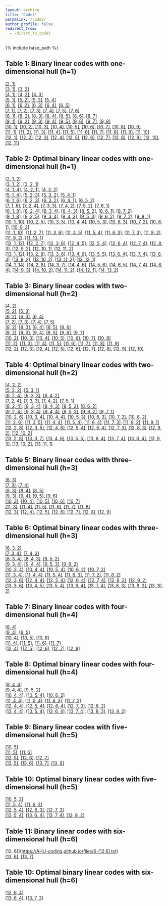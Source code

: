 ```yaml
---
layout: archive
title: "Code3"
permalink: /code3/
author_profile: false
redirect_from: 
  - /direct_to_code3
---
```


{% include base_path %}

## Table 1: Binary linear codes with one-dimensional hull (h=1)

[[2, 1]](https://AHU-coding.github.io/files/1-[2,1].txt)  
[[3, 1]](https://AHU-coding.github.io/files/1-[3,1].txt), [[3, 2]](https://AHU-coding.github.io/files/1-[3,2].txt)  
[[4, 1]](https://AHU-coding.github.io/files/1-[4,1].txt), [[4, 2]](https://AHU-coding.github.io/files/1-[4,2].txt), [[4, 3]](https://AHU-coding.github.io/files/1-[4,3].txt)  
[[5, 1]](https://AHU-coding.github.io/files/1-[5,1].txt), [[5, 2]](https://AHU-coding.github.io/files/1-[5,2].txt), [[5, 3]](https://AHU-coding.github.io/files/1-[5,3].txt), [[5, 4]](https://AHU-coding.github.io/files/1-[5,4].txt)  
[[6, 1]](https://AHU-coding.github.io/files/1-[6,1].txt), [[6, 2]](https://AHU-coding.github.io/files/1-[6,2].txt), [[6, 3]](https://AHU-coding.github.io/files/1-[6,3].txt), [[6, 4]](https://AHU-coding.github.io/files/1-[6,4].txt), [[6, 5]](https://AHU-coding.github.io/files/1-[6,5].txt)  
[[7, 1]](https://AHU-coding.github.io/files/1-[7,1].txt), [[7, 2]](https://AHU-coding.github.io/files/1-[7,2].txt), [[7, 3]](https://AHU-coding.github.io/files/1-[7,3].txt), [[7, 4]](https://AHU-coding.github.io/files/1-[7,4].txt), [[7, 5]](https://AHU-coding.github.io/files/1-[7,5].txt), [[7, 6]](https://AHU-coding.github.io/files/1-[7,6].txt)  
[[8, 1]](https://AHU-coding.github.io/files/1-[8,1].txt), [[8, 2]](https://AHU-coding.github.io/files/1-[8,2].txt), [[8, 3]](https://AHU-coding.github.io/files/1-[8,3].txt), [[8, 4]](https://AHU-coding.github.io/files/1-[8,4].txt), [[8, 5]](https://AHU-coding.github.io/files/1-[8,5].txt), [[8, 6]](https://AHU-coding.github.io/files/1-[8,6].txt), [[8, 7]](https://AHU-coding.github.io/files/1-[8,7].txt)  
[[9, 1]](https://AHU-coding.github.io/files/1-[9,1].txt), [[9, 2]](https://AHU-coding.github.io/files/1-[9,2].txt), [[9, 3]](https://AHU-coding.github.io/files/1-[9,3].txt), [[9, 4]](https://AHU-coding.github.io/files/1-[9,4].txt), [[9, 5]](https://AHU-coding.github.io/files/1-[9,5].txt), [[9, 6]](https://AHU-coding.github.io/files/1-[9,6].txt), [[9, 7]](https://AHU-coding.github.io/files/1-[9,7].txt), [[9, 8]](https://AHU-coding.github.io/files/1-[9,8].txt)  
[[10, 1]](https://AHU-coding.github.io/files/1-[10,1].txt), [[10, 2]](https://AHU-coding.github.io/files/1-[10,2].txt), [[10, 3]](https://AHU-coding.github.io/files/1-[10,3].txt), [[10, 4]](https://AHU-coding.github.io/files/1-[10,4].txt), [[10, 5]](https://AHU-coding.github.io/files/1-[10,5].txt), [[10, 6]](https://AHU-coding.github.io/files/1-[10,6].txt), [[10, 7]](https://AHU-coding.github.io/files/1-[10,7].txt), [[10, 8]](https://AHU-coding.github.io/files/1-[10,8].txt), [[10, 9]](https://AHU-coding.github.io/files/1-[10,9].txt)  
[[11, 1]](https://AHU-coding.github.io/files/1-[11,1].txt), [[11, 2]](https://AHU-coding.github.io/files/1-[11,2].txt), [[11, 3]](https://AHU-coding.github.io/files/1-[11,3].txt), [[11, 4]](https://AHU-coding.github.io/files/1-[11,4].txt), [[11, 5]](https://AHU-coding.github.io/files/1-[11,5].txt), [[11, 6]](https://AHU-coding.github.io/files/1-[11,6].txt), [[11, 7]](https://AHU-coding.github.io/files/1-[11,7].txt), [[11, 8]](https://AHU-coding.github.io/files/1-[11,8].txt), [[11, 9]](https://AHU-coding.github.io/files/1-[11,9].txt), [[11, 10]](https://AHU-coding.github.io/files/1-[11,10].txt)  
[[12, 1]](https://AHU-coding.github.io/files/1-[12,1].txt), [[12, 2]](https://AHU-coding.github.io/files/1-[12,2].txt), [[12, 3]](https://AHU-coding.github.io/files/1-[12,3].txt), [[12, 4]](https://AHU-coding.github.io/files/1-[12,4].txt), [[12, 5]](https://AHU-coding.github.io/files/1-[12,5].txt), [[12, 6]](https://AHU-coding.github.io/files/1-[12,6].txt), [[12, 7]](https://AHU-coding.github.io/files/1-[12,7].txt), [[12, 8]](https://AHU-coding.github.io/files/1-[12,8].txt), [[12, 9]](https://AHU-coding.github.io/files/1-[12,9].txt), [[12, 10]](https://AHU-coding.github.io/files/1-[12,10].txt), [[12, 11]](https://AHU-coding.github.io/files/1-[12,11].txt)  

## Table 2: Optimal binary linear codes with one-dimensional hull (h=1)

[[2, 1, 2]](https://AHU-coding.github.io/files/1-[2,1,2].txt)  
[[3, 1, 2]](https://AHU-coding.github.io/files/1-[3,1,2].txt), [[3, 2, 1]](https://AHU-coding.github.io/files/1-[3,2,1].txt)   
[[4, 1, 4]](https://AHU-coding.github.io/files/1-[4,1,4].txt), [[4, 2, 1]](https://AHU-coding.github.io/files/1-[4,2,1].txt), [[4, 3, 2]](https://AHU-coding.github.io/files/1-[4,3,2].txt)  
[[5, 1, 4]](https://AHU-coding.github.io/files/1-[5,1,4].txt), [[5, 2, 3]](https://AHU-coding.github.io/files/1-[5,2,3].txt), [[5, 3, 2]](https://AHU-coding.github.io/files/1-[5,3,2].txt), [[5, 4, 1]](https://AHU-coding.github.io/files/1-[5,4,1].txt)  
[[6, 1, 6]](https://AHU-coding.github.io/files/1-[6,1,6].txt), [[6, 2, 3]](https://AHU-coding.github.io/files/1-[6,2,3].txt), [[6, 3, 2]](https://AHU-coding.github.io/files/1-[6,3,2].txt), [[6, 4, 1]](https://AHU-coding.github.io/files/1-[6,4,1].txt), [[6, 5, 2]](https://AHU-coding.github.io/files/1-[6,5,2].txt)  
[[7, 1, 6]](https://AHU-coding.github.io/files/1-[7,1,6].txt), [[7, 2, 4]](https://AHU-coding.github.io/files/1-[7,2,4].txt), [[7, 3, 3]](https://AHU-coding.github.io/files/1-[7,3,3].txt), [[7, 4, 2]](https://AHU-coding.github.io/files/1-[7,4,2].txt), [[7, 5, 2]](https://AHU-coding.github.io/files/1-[7,5,2].txt), [[7, 6, 1]](https://AHU-coding.github.io/files/1-[7,6,1].txt)  
[[8, 1, 8]](https://AHU-coding.github.io/files/1-[8,1,8].txt), [[8, 2, 4]](https://AHU-coding.github.io/files/1-[8,2,4].txt), [[8, 3, 4]](https://AHU-coding.github.io/files/1-[8,3,4].txt), [[8, 4, 3]](https://AHU-coding.github.io/files/1-[8,4,3].txt), [[8, 5, 2]](https://AHU-coding.github.io/files/1-[8,5,2].txt), [[8, 6, 1]](https://AHU-coding.github.io/files/1-[8,6,1].txt), [[8, 7, 2]](https://AHU-coding.github.io/files/1-[8,7,2].txt)  
[[9, 1, 8]](https://AHU-coding.github.io/files/1-[9,1,8].txt), [[9, 2, 5]](https://AHU-coding.github.io/files/1-[9,2,5].txt), [[9, 3, 4]](https://AHU-coding.github.io/files/1-[9,3,4].txt), [[9, 4, 3]](https://AHU-coding.github.io/files/1-[9,4,3].txt), [[9, 5, 3]](https://AHU-coding.github.io/files/1-[9,5,3].txt), [[9, 6, 2]](https://AHU-coding.github.io/files/1-[9,6,2].txt), [[9, 7, 2]](https://AHU-coding.github.io/files/1-[9,7,2].txt), [[9, 8, 1]](https://AHU-coding.github.io/files/1-[9,8,1].txt)  
[[10, 1, 10]](https://AHU-coding.github.io/files/1-[10,1,10].txt), [[10, 2, 5]](https://AHU-coding.github.io/files/1-[10,2,5].txt), [[10, 3, 5]](https://AHU-coding.github.io/files/1-[10,3,5].txt), [[10, 4, 4]](https://AHU-coding.github.io/files/1-[10,4,4].txt), [[10, 5, 3]](https://AHU-coding.github.io/files/1-[10,5,3].txt), [[10, 6, 3]](https://AHU-coding.github.io/files/1-[10,6,3].txt), [[10, 7, 2]](https://AHU-coding.github.io/files/1-[10,7,2].txt), [[10, 8, 1]](https://AHU-coding.github.io/files/1-[10,8,1].txt), [[10, 9, 2]](https://AHU-coding.github.io/files/1-[10,9,2].txt)  
[[11, 1, 10]](https://AHU-coding.github.io/files/1-[11,1,10].txt), [[11, 2, 7]](https://AHU-coding.github.io/files/1-[11,2,7].txt), [[11, 3, 6]](https://AHU-coding.github.io/files/1-[11,3,6].txt), [[11, 4, 5]](https://AHU-coding.github.io/files/1-[11,4,5].txt), [[11, 5, 4]](https://AHU-coding.github.io/files/1-[11,5,4].txt), [[11, 6, 3]](https://AHU-coding.github.io/files/1-[11,6,3].txt), [[11, 7, 3]](https://AHU-coding.github.io/files/1-[11,7,3].txt), [[11, 8, 2]](https://AHU-coding.github.io/files/1-[11,8,2].txt), [[11, 9, 2]](https://AHU-coding.github.io/files/1-[11,9,2].txt), [[11, 10, 1]](https://AHU-coding.github.io/files/1-[11,10,1].txt)  
[[12, 1, 12]](https://AHU-coding.github.io/files/1-[12,1,12].txt), [[12, 2, 7]](https://AHU-coding.github.io/files/1-[12,2,7].txt), [[12, 3, 6]](https://AHU-coding.github.io/files/1-[12,3,6].txt), [[12, 4, 5]](https://AHU-coding.github.io/files/1-[12,4,5].txt), [[12, 5, 4]](https://AHU-coding.github.io/files/1-[12,5,4].txt), [[12, 6, 4]](https://AHU-coding.github.io/files/1-[12,6,4].txt), [[12, 7, 4]](https://AHU-coding.github.io/files/1-[12,7,4].txt), [[12, 8, 3]](https://AHU-coding.github.io/files/1-[12,8,3].txt), [[12, 9, 2]](https://AHU-coding.github.io/files/1-[12,9,2].txt), [[12, 10, 1]](https://AHU-coding.github.io/files/1-[12,10,1].txt), [[12, 11, 2]](https://AHU-coding.github.io/files/1-[12,11,2].txt)  
[[13, 1, 12]](https://AHU-coding.github.io/files/1-[13,1,12].txt), [[13, 2, 8]](https://AHU-coding.github.io/files/1-[13,2,8].txt), [[13, 3, 6]](https://AHU-coding.github.io/files/1-[13,3,6].txt), [[13, 4, 6]](https://AHU-coding.github.io/files/1-[13,4,6].txt), [[13, 5, 5]](https://AHU-coding.github.io/files/1-[13,5,5].txt), [[13, 6, 4]](https://AHU-coding.github.io/files/1-[13,6,4].txt), [[13, 7, 4]](https://AHU-coding.github.io/files/1-[13,7,4].txt), [[13, 8, 3]](https://AHU-coding.github.io/files/1-[13,8,3].txt), [[13, 9, 2]](https://AHU-coding.github.io/files/1-[13,9,2].txt), [[13, 10, 2]](https://AHU-coding.github.io/files/1-[13,10,2].txt), [[13, 11, 2]](https://AHU-coding.github.io/files/1-[13,11,2].txt), [[13, 12, 1]](https://AHU-coding.github.io/files/1-[13,12,1].txt)  
[[14, 1, 14]](https://AHU-coding.github.io/files/1-[14,1,14].txt), [[14, 2, 8]](https://AHU-coding.github.io/files/1-[14,2,8].txt), [[14, 3, 7]](https://AHU-coding.github.io/files/1-[14,3,7].txt), [[14, 4, 6]](https://AHU-coding.github.io/files/1-[14,4,6].txt), [[14, 5, 6]](https://AHU-coding.github.io/files/1-[14,5,6].txt), [[14, 6, 5]](https://AHU-coding.github.io/files/1-[14,6,5].txt), [[14, 7, 4]](https://AHU-coding.github.io/files/1-[14,7,4].txt), [[14, 8, 4]](https://AHU-coding.github.io/files/1-[14,8,4].txt), [[14, 9, 3]](https://AHU-coding.github.io/files/1-[14,9,3].txt), [[14, 10, 2]](https://AHU-coding.github.io/files/1-[14,10,2].txt), [[14, 11, 2]](https://AHU-coding.github.io/files/1-[14,11,2].txt), [[14, 12, 1]](https://AHU-coding.github.io/files/1-[14,12,1].txt), [[14, 13, 2]](https://AHU-coding.github.io/files/1-[14,13,2].txt)

## Table 3: Binary linear codes with two-dimensional hull (h=2)

[[4, 2]](https://AHU-coding.github.io/files/2-[4,2].txt)  
[[5, 2]](https://AHU-coding.github.io/files/2-[5,2].txt), [[5, 3]](https://AHU-coding.github.io/files/2-[5,3].txt)  
[[6, 2]](https://AHU-coding.github.io/files/2-[6,2].txt), [[6, 3]](https://AHU-coding.github.io/files/2-[6,3].txt), [[6, 4]](https://AHU-coding.github.io/files/2-[6,4].txt)  
[[7, 2]](https://AHU-coding.github.io/files/2-[7,2].txt), [[7, 3]](https://AHU-coding.github.io/files/2-[7,3].txt), [[7, 4]](https://AHU-coding.github.io/files/2-[7,4].txt), [[7, 5]](https://AHU-coding.github.io/files/2-[7,5].txt)  
[[8, 2]](https://AHU-coding.github.io/files/2-[8,2].txt), [[8, 3]](https://AHU-coding.github.io/files/2-[8,3].txt), [[8, 4]](https://AHU-coding.github.io/files/2-[8,4].txt), [[8, 5]](https://AHU-coding.github.io/files/2-[8,5].txt), [[8, 6]](https://AHU-coding.github.io/files/2-[8,6].txt)  
[[9, 2]](https://AHU-coding.github.io/files/2-[9,2].txt), [[9, 3]](https://AHU-coding.github.io/files/2-[9,3].txt), [[9, 4]](https://AHU-coding.github.io/files/2-[9,4].txt), [[9, 5]](https://AHU-coding.github.io/files/2-[9,5].txt), [[9, 6]](https://AHU-coding.github.io/files/2-[9,6].txt), [[9, 7]](https://AHU-coding.github.io/files/2-[9,7].txt)  
[[10, 2]](https://AHU-coding.github.io/files/2-[10,2].txt), [[10, 3]](https://AHU-coding.github.io/files/2-[10,3].txt), [[10, 4]](https://AHU-coding.github.io/files/2-[10,4].txt), [[10, 5]](https://AHU-coding.github.io/files/2-[10,5].txt), [[10, 6]](https://AHU-coding.github.io/files/2-[10,6].txt), [[10, 7]](https://AHU-coding.github.io/files/2-[10,7].txt), [[10, 8]](https://AHU-coding.github.io/files/2-[10,8].txt)  
[[11, 2]](https://AHU-coding.github.io/files/2-[11,2].txt), [[11, 3]](https://AHU-coding.github.io/files/2-[11,3].txt), [[11, 4]](https://AHU-coding.github.io/files/2-[11,4].txt), [[11, 5]](https://AHU-coding.github.io/files/2-[11,5].txt), [[11, 6]](https://AHU-coding.github.io/files/2-[11,6].txt), [[11, 7]](https://AHU-coding.github.io/files/2-[11,7].txt), [[11, 8]](https://AHU-coding.github.io/files/2-[11,8].txt), [[11, 9]](https://AHU-coding.github.io/files/2-[11,9].txt)  
[[12, 2]](https://AHU-coding.github.io/files/2-[12,2].txt), [[12, 3]](https://AHU-coding.github.io/files/2-[12,3].txt), [[12, 4]](https://AHU-coding.github.io/files/2-[12,4].txt), [[12, 5]](https://AHU-coding.github.io/files/2-[12,5].txt), [[12, 6]](https://AHU-coding.github.io/files/2-[12,6].txt), [[12, 7]](https://AHU-coding.github.io/files/2-[12,7].txt), [[12, 8]](https://AHU-coding.github.io/files/2-[12,8].txt), [[12, 9]](https://AHU-coding.github.io/files/2-[12,9].txt), [[12, 10]](https://AHU-coding.github.io/files/2-[12,10].txt)  

## Table 4: Optimal binary linear codes with two-dimensional hull (h=2)

[[4, 2, 2]](https://AHU-coding.github.io/files/2-[4,2,2].txt)  
[[5, 2, 2]](https://AHU-coding.github.io/files/2-[5,2,2].txt), [[5, 3, 1]](https://AHU-coding.github.io/files/2-[5,3,1].txt)  
[[6, 2, 4]](https://AHU-coding.github.io/files/2-[6,2,4].txt), [[6, 3, 3]](https://AHU-coding.github.io/files/2-[6,3,3].txt), [[6, 4, 2]](https://AHU-coding.github.io/files/2-[6,4,2].txt)  
[[7, 2, 4]](https://AHU-coding.github.io/files/2-[7,2,4].txt), [[7, 3, 3]](https://AHU-coding.github.io/files/2-[7,3,3].txt), [[7, 4, 2]](https://AHU-coding.github.io/files/2-[7,4,2].txt), [[7, 5, 1]](https://AHU-coding.github.io/files/2-[7,5,1].txt)  
[[8, 2, 4]](https://AHU-coding.github.io/files/2-[8,2,4].txt), [[8, 3, 4]](https://AHU-coding.github.io/files/2-[8,3,4].txt), [[8, 4, 3]](https://AHU-coding.github.io/files/2-[8,4,3].txt), [[8, 5, 2]](https://AHU-coding.github.io/files/2-[8,5,2].txt), [[8, 6, 2]](https://AHU-coding.github.io/files/2-[8,6,2].txt)    
[[9, 2, 4]](https://AHU-coding.github.io/files/2-[9,2,4].txt), [[9, 3, 4]](https://AHU-coding.github.io/files/2-[9,3,4].txt), [[9, 4, 4]](https://AHU-coding.github.io/files/2-[9,4,4].txt), [[9, 5, 3]](https://AHU-coding.github.io/files/2-[9,5,3].txt), [[9, 6, 2]](https://AHU-coding.github.io/files/2-[9,6,2].txt), [[9, 7, 1]](https://AHU-coding.github.io/files/2-[9,7,1].txt)  
[[10, 2, 6]](https://AHU-coding.github.io/files/2-[10,2,6].txt), [[10, 3, 4]](https://AHU-coding.github.io/files/2-[10,3,4].txt), [[10, 4, 4]](https://AHU-coding.github.io/files/2-[10,4,4].txt), [[10, 5, 3]](https://AHU-coding.github.io/files/2-[10,5,3].txt), [[10, 6, 3]](https://AHU-coding.github.io/files/2-[10,6,3].txt), [[10, 7, 2]](https://AHU-coding.github.io/files/2-[10,7,2].txt), [[10, 8, 2]](https://AHU-coding.github.io/files/2-[10,8,2].txt)  
[[11, 2, 6]](https://AHU-coding.github.io/files/2-[11,2,6].txt), [[11, 3, 5]](https://AHU-coding.github.io/files/2-[11,3,5].txt), [[11, 4, 4]](https://AHU-coding.github.io/files/2-[11,4,4].txt), [[11, 5, 4]](https://AHU-coding.github.io/files/2-[11,5,4].txt), [[11, 6, 4]](https://AHU-coding.github.io/files/2-[11,6,4].txt), [[11, 7, 3]](https://AHU-coding.github.io/files/2-[11,7,3].txt), [[11, 8, 2]](https://AHU-coding.github.io/files/2-[11,8,2].txt), [[11, 9, 1]](https://AHU-coding.github.io/files/2-[11,9,1].txt)  
[[12, 2, 8]](https://AHU-coding.github.io/files/2-[12,2,8].txt), [[12, 3, 5]](https://AHU-coding.github.io/files/2-[12,3,5].txt), [[12, 4, 6]](https://AHU-coding.github.io/files/2-[12,4,6].txt), [[12, 5, 4]](https://AHU-coding.github.io/files/2-[12,5,4].txt), [[12, 6, 4]](https://AHU-coding.github.io/files/2-[12,6,4].txt), [[12, 7, 3]](https://AHU-coding.github.io/files/2-[12,7,3].txt), [[12, 8, 3]](https://AHU-coding.github.io/files/2-[12,8,3].txt), [[12, 9, 2]](https://AHU-coding.github.io/files/2-[12,9,2].txt), [[12, 10, 2]](https://AHU-coding.github.io/files/2-[12,10,2].txt)  
[[13, 2, 8]](https://AHU-coding.github.io/files/2-[13,2,8].txt), [[13, 3, 7]](https://AHU-coding.github.io/files/2-[13,3,7].txt), [[13, 4, 6]](https://AHU-coding.github.io/files/2-[13,4,6].txt), [[13, 5, 5]](https://AHU-coding.github.io/files/2-[13,5,5].txt), [[13, 6, 4]](https://AHU-coding.github.io/files/2-[13,6,4].txt), [[13, 7, 4]](https://AHU-coding.github.io/files/2-[13,7,4].txt), [[13, 8, 4]](https://AHU-coding.github.io/files/2-[13,8,4].txt), [[13, 9, 3]](https://AHU-coding.github.io/files/2-[13,9,3].txt), [[13, 10, 2]](https://AHU-coding.github.io/files/2-[13,10,2].txt), [[13, 11, 1]](https://AHU-coding.github.io/files/2-[13,11,1].txt)  

## Table 5: Binary linear codes with three-dimensional hull (h=3)

[[6, 3]](https://AHU-coding.github.io/files/3-[6,3].txt)  
[[7, 3]](https://AHU-coding.github.io/files/3-[7,3].txt), [[7, 4]](https://AHU-coding.github.io/files/3-[7,4].txt)  
[[8, 3]](https://AHU-coding.github.io/files/3-[8,3].txt), [[8, 4]](https://AHU-coding.github.io/files/3-[8,4].txt), [[8, 5]](https://AHU-coding.github.io/files/3-[8,5].txt)  
[[9, 3]](https://AHU-coding.github.io/files/3-[9,3].txt), [[9, 4]](https://AHU-coding.github.io/files/3-[9,4].txt), [[9, 5]](https://AHU-coding.github.io/files/3-[9,5].txt), [[9, 6]](https://AHU-coding.github.io/files/3-[9,6].txt)  
[[10, 3]](https://AHU-coding.github.io/files/3-[10,3].txt), [[10, 4]](https://AHU-coding.github.io/files/3-[10,4].txt), [[10, 5]](https://AHU-coding.github.io/files/3-[10,5].txt), [[10, 6]](https://AHU-coding.github.io/files/3-[10,6].txt), [[10, 7]](https://AHU-coding.github.io/files/3-[10,7].txt)  
[[11, 3]](https://AHU-coding.github.io/files/3-[11,3].txt), [[11, 4]](https://AHU-coding.github.io/files/3-[11,4].txt), [[11, 5]](https://AHU-coding.github.io/files/3-[11,5].txt), [[11, 6]](https://AHU-coding.github.io/files/3-[11,6].txt), [[11, 7]](https://AHU-coding.github.io/files/3-[11,7].txt), [[11, 8]](https://AHU-coding.github.io/files/3-[11,8].txt)  
[[12, 3]](https://AHU-coding.github.io/files/3-[12,3].txt), [[12, 4]](https://AHU-coding.github.io/files/3-[12,4].txt), [[12, 5]](https://AHU-coding.github.io/files/3-[12,5].txt), [[12, 6]](https://AHU-coding.github.io/files/3-[12,6].txt), [[12, 7]](https://AHU-coding.github.io/files/3-[12,7].txt), [[12, 8]](https://AHU-coding.github.io/files/3-[12,8].txt), [[12, 9]](https://AHU-coding.github.io/files/3-[12,9].txt)  
 

## Table 6: Optimal binary linear codes with three-dimensional hull (h=3)

[[6, 3, 2]](https://AHU-coding.github.io/files/3-[6,3,2].txt)  
[[7, 3, 4]](https://AHU-coding.github.io/files/3-[7,3,4].txt), [[7, 4, 3]](https://AHU-coding.github.io/files/3-[7,4,3].txt)  
[[8, 3, 4]](https://AHU-coding.github.io/files/3-[8,3,4].txt), [[8, 4, 3]](https://AHU-coding.github.io/files/3-[8,4,3].txt), [[8, 5, 2]](https://AHU-coding.github.io/files/3-[8,5,2].txt)    
[[9, 3, 4]](https://AHU-coding.github.io/files/3-[9,3,4].txt), [[9, 4, 4]](https://AHU-coding.github.io/files/3-[9,4,4].txt), [[9, 5, 3]](https://AHU-coding.github.io/files/3-[9,5,3].txt), [[9, 6, 2]](https://AHU-coding.github.io/files/3-[9,6,2].txt)  
[[10, 3, 4]](https://AHU-coding.github.io/files/3-[10,3,4].txt), [[10, 4, 4]](https://AHU-coding.github.io/files/3-[10,4,4].txt), [[10, 5, 4]](https://AHU-coding.github.io/files/3-[10,5,4].txt), [[10, 6, 2]](https://AHU-coding.github.io/files/3-[10,6,2].txt), [[10, 7, 2]](https://AHU-coding.github.io/files/3-[10,7,2].txt)  
[[11, 3, 4]](https://AHU-coding.github.io/files/3-[11,3,4].txt), [[11, 4, 4]](https://AHU-coding.github.io/files/3-[11,4,4].txt), [[11, 5, 4]](https://AHU-coding.github.io/files/3-[11,5,4].txt), [[11, 6, 3]](https://AHU-coding.github.io/files/3-[11,6,3].txt), [[11, 7, 2]](https://AHU-coding.github.io/files/3-[11,7,2].txt), [[11, 8, 2]](https://AHU-coding.github.io/files/3-[11,8,2].txt)  
[[12, 3, 6]](https://AHU-coding.github.io/files/3-[12,3,6].txt), [[12, 4, 4]](https://AHU-coding.github.io/files/3-[12,4,4].txt), [[12, 5, 4]](https://AHU-coding.github.io/files/3-[12,5,4].txt), [[12, 6, 4]](https://AHU-coding.github.io/files/3-[12,6,4].txt), [[12, 7, 4]](https://AHU-coding.github.io/files/3-[12,7,4].txt), [[12, 8, 2]](https://AHU-coding.github.io/files/3-[12,8,2].txt), [[12, 9, 2]](https://AHU-coding.github.io/files/3-[12,9,2].txt)  
[[13, 3, 6]](https://AHU-coding.github.io/files/3-[13,3,6].txt), [[13, 4, 5]](https://AHU-coding.github.io/files/3-[13,4,5].txt), [[13, 5, 4]](https://AHU-coding.github.io/files/3-[13,5,4].txt), [[13, 6, 4]](https://AHU-coding.github.io/files/3-[13,6,4].txt), [[13, 7, 4]](https://AHU-coding.github.io/files/3-[13,7,4].txt), [[13, 8, 3]](https://AHU-coding.github.io/files/3-[13,8,3].txt), [[13, 9, 2]](https://AHU-coding.github.io/files/3-[13,9,2].txt), [[13, 10, 2]](https://AHU-coding.github.io/files/3-[13,10,2].txt)  

## Table 7: Binary linear codes with four-dimensional hull (h=4)

[[8, 4]](https://AHU-coding.github.io/files/4-[8,4].txt)  
[[9, 4]](https://AHU-coding.github.io/files/4-[9,4].txt), [[9, 5]](https://AHU-coding.github.io/files/4-[9,5].txt)  
[[10, 4]](https://AHU-coding.github.io/files/4-[10,4].txt), [[10, 5]](https://AHU-coding.github.io/files/4-[10,5].txt), [[10, 6]](https://AHU-coding.github.io/files/4-[10,6].txt)  
[[11, 4]](https://AHU-coding.github.io/files/4-[11,4].txt), [[11, 5]](https://AHU-coding.github.io/files/4-[11,5].txt), [[11, 6]](https://AHU-coding.github.io/files/4-[11,6].txt), [[11, 7]](https://AHU-coding.github.io/files/4-[11,7].txt)  
[[12, 4]](https://AHU-coding.github.io/files/4-[12,4].txt), [[12, 5]](https://AHU-coding.github.io/files/4-[12,5].txt), [[12, 6]](https://AHU-coding.github.io/files/4-[12,6].txt), [[12, 7]](https://AHU-coding.github.io/files/4-[12,7].txt), [[12, 8]](https://AHU-coding.github.io/files/4-[12,8].txt)  
 

## Table 8: Optimal binary linear codes with four-dimensional hull (h=4)

[[8, 4, 4]](https://AHU-coding.github.io/files/4-[8,4,4].txt)    
[[9, 4, 4]](https://AHU-coding.github.io/files/4-[9,4,4].txt), [[9, 5, 2]](https://AHU-coding.github.io/files/4-[9,5,2].txt)  
[[10, 4, 4]](https://AHU-coding.github.io/files/4-[10,4,4].txt), [[10, 5, 4]](https://AHU-coding.github.io/files/4-[10,5,4].txt), [[10, 6, 2]](https://AHU-coding.github.io/files/4-[10,6,2].txt)  
[[11, 4, 4]](https://AHU-coding.github.io/files/4-[11,4,4].txt), [[11, 5, 4]](https://AHU-coding.github.io/files/4-[11,5,4].txt), [[11, 6, 3]](https://AHU-coding.github.io/files/4-[11,6,3].txt), [[11, 7, 2]](https://AHU-coding.github.io/files/4-[11,7,2].txt)  
[[12, 4, 4]](https://AHU-coding.github.io/files/4-[12,4,4].txt), [[12, 5, 4]](https://AHU-coding.github.io/files/4-[12,5,4].txt), [[12, 6, 4]](https://AHU-coding.github.io/files/4-[12,6,4].txt), [[12, 7, 3]](https://AHU-coding.github.io/files/4-[12,7,3].txt), [[12, 8, 2]](https://AHU-coding.github.io/files/4-[12,8,2].txt)  
[[13, 4, 4]](https://AHU-coding.github.io/files/4-[13,4,4].txt), [[13, 5, 4]](https://AHU-coding.github.io/files/4-[13,5,4].txt), [[13, 6, 4]](https://AHU-coding.github.io/files/4-[13,6,4].txt), [[13, 7, 4]](https://AHU-coding.github.io/files/4-[13,7,4].txt), [[13, 8, 3]](https://AHU-coding.github.io/files/4-[13,8,3].txt), [[13, 9, 2]](https://AHU-coding.github.io/files/4-[13,9,2].txt)  

## Table 9: Binary linear codes with five-dimensional hull (h=5)

[[10, 5]](https://AHU-coding.github.io/files/5-[10,5].txt)  
[[11, 5]](https://AHU-coding.github.io/files/5-[11,5].txt), [[11, 6]](https://AHU-coding.github.io/files/5-[11,6].txt)  
[[12, 5]](https://AHU-coding.github.io/files/5-[12,5].txt), [[12, 6]](https://AHU-coding.github.io/files/5-[12,6].txt), [[12, 7]](https://AHU-coding.github.io/files/5-[12,7].txt)  
[[13, 5]](https://AHU-coding.github.io/files/5-[13,5].txt), [[13, 6]](https://AHU-coding.github.io/files/5-[13,6].txt), [[13, 7]](https://AHU-coding.github.io/files/5-[13,7].txt), [[13, 8]](https://AHU-coding.github.io/files/5-[13,8].txt)  

## Table 10: Optimal binary linear codes with five-dimensional hull (h=5)

[[10, 5, 2]](https://AHU-coding.github.io/files/5-[10,5,2].txt)  
[[11, 5, 4]](https://AHU-coding.github.io/files/5-[11,5,4].txt), [[11, 6, 3]](https://AHU-coding.github.io/files/5-[11,6,3].txt)  
[[12, 5, 4]](https://AHU-coding.github.io/files/5-[12,5,4].txt), [[12, 6, 3]](https://AHU-coding.github.io/files/5-[12,6,3].txt), [[12, 7, 3]](https://AHU-coding.github.io/files/5-[12,7,3].txt)  
[[13, 5, 4]](https://AHU-coding.github.io/files/5-[13,5,4].txt), [[13, 6, 4]](https://AHU-coding.github.io/files/5-[13,6,4].txt), [[13, 7, 4]](https://AHU-coding.github.io/files/5-[13,7,4].txt), [[13, 8, 2]](https://AHU-coding.github.io/files/5-[13,8,2].txt)  

## Table 11: Binary linear codes with six-dimensional hull (h=6)

[12, 6]](https://AHU-coding.github.io/files/6-[12,6].txt)  
[[13, 6]](https://AHU-coding.github.io/files/6-[13,6].txt), [[13, 7]](https://AHU-coding.github.io/files/6-[13,7].txt)  

## Table 10: Optimal binary linear codes with six-dimensional hull (h=6)

[[12, 6, 4]](https://AHU-coding.github.io/files/6-[12,6,4].txt)  
[[13, 6, 4]](https://AHU-coding.github.io/files/6-[13,6,4].txt), [[13, 7, 3]](https://AHU-coding.github.io/files/6-[13,7,3].txt)  
